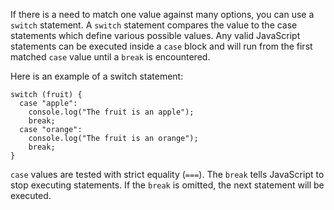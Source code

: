 If there is a need to match one value against many options, you can use a `switch` statement. A `switch` statement compares the value to the case statements which define various possible values. Any valid JavaScript statements can be executed inside a `case` block and will run from the first matched `case` value until a `break` is encountered.

Here is an example of a switch statement:

```
switch (fruit) {
  case "apple":
    console.log("The fruit is an apple");
    break;
  case "orange":
    console.log("The fruit is an orange");
    break;
}
```

`case` values are tested with strict equality (`===`). The `break` tells JavaScript to stop executing statements. If the `break` is omitted, the next statement will be executed.